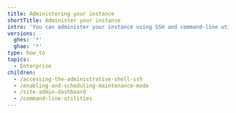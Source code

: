 ```yaml
---
title: Administering your instance
shortTitle: Administer your instance
intro: 'You can administer your instance using SSH and command-line utilities.'
versions:
  ghes: '*'
  ghae: '*'
type: how_to
topics:
  - Enterprise
children:
  - /accessing-the-administrative-shell-ssh
  - /enabling-and-scheduling-maintenance-mode
  - /site-admin-dashboard
  - /command-line-utilities
---
```

